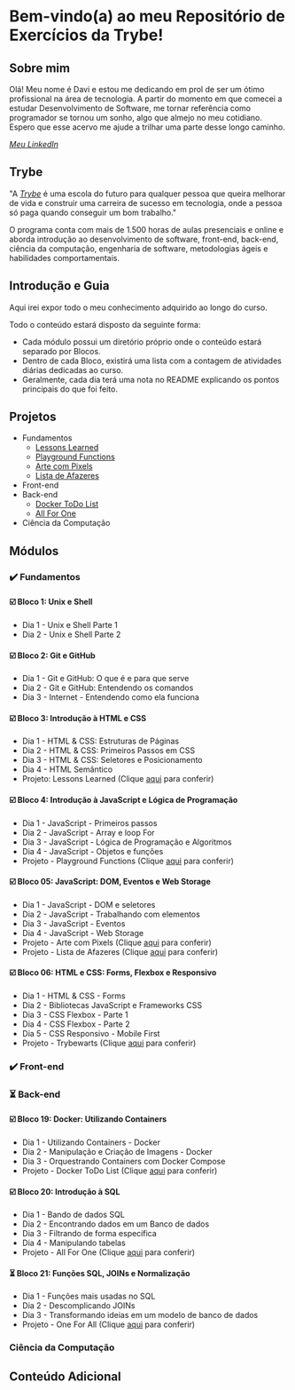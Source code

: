 # Bem-vindo(a) ao meu Repositório de Exercícios da Trybe!

## Sobre mim

Olá! Meu nome é Davi e estou me dedicando em prol de ser um ótimo profissional na área de tecnologia. A partir do momento em que comecei a estudar Desenvolvimento de Software,  me tornar referência como programador se tornou um sonho, algo que almejo no meu cotidiano. Espero que esse acervo me ajude a trilhar uma parte desse longo caminho.

_[Meu LinkedIn](https://www.linkedin.com/in/dvfreitas/)_

## Trybe

"A _[Trybe](https://www.betrybe.com)_ é uma escola do futuro para qualquer pessoa que queira melhorar de vida e construir uma carreira de sucesso em tecnologia, onde a pessoa só paga quando conseguir um bom trabalho."

O programa conta com mais de 1.500 horas de aulas presenciais e online e aborda introdução ao desenvolvimento de software, front-end, back-end, ciência da computação, engenharia de software, metodologias ágeis e habilidades comportamentais.

## Introdução e Guia

Aqui irei expor todo o meu conhecimento adquirido ao longo do curso.

Todo o conteúdo estará disposto da seguinte forma:
  * Cada módulo possui um diretório próprio onde o conteúdo estará separado por Blocos.
  * Dentro de cada Bloco, existirá uma lista com a contagem de atividades diárias dedicadas ao curso.
  * Geralmente, cada dia terá uma nota no README explicando os pontos principais do que foi feito.

## Projetos
  
  - Fundamentos
      - [Lessons Learned](https://github.com/davifreitas1/sd-017-project-lessons-learned)
      - [Playground Functions](https://github.com/davifreitas1/sd-17-playground-functions)
      - [Arte com Pixels](https://github.com/davifreitas1/sd-17-project-pixels-art)
      - [Lista de Afazeres](https://github.com/davifreitas1/sd-17-project-todo-list)
  - Front-end
  - Back-end
      - [Docker ToDo List](https://github.com/davifreitas1/sd-17-project-docker-todo-list)
      - [All For One](https://github.com/davifreitas1/sd-17-project-all-for-one)
  - Ciência da Computação

## Módulos

### ✔️ Fundamentos
  
  #### ☑️ Bloco 1: Unix e Shell
  * Dia 1 - Unix e Shell Parte 1
  * Dia 2 - Unix e Shell Parte 2
  
  #### ☑️ Bloco 2: Git e GitHub
  * Dia 1 - Git e GitHub: O que é e para que serve
  * Dia 2 - Git e GitHub: Entendendo os comandos
  * Dia 3 - Internet - Entendendo como ela funciona
  
  #### ☑️ Bloco 3: Introdução à HTML e CSS
  * Dia 1 - HTML & CSS: Estruturas de Páginas
  * Dia 2 - HTML & CSS: Primeiros Passos em CSS
  * Dia 3 - HTML & CSS: Seletores e Posicionamento
  * Dia 4 - HTML Semântico
  * Projeto: Lessons Learned (Clique [aqui](https://github.com/davifreitas1/sd-017-project-lessons-learned) para conferir)
  
  #### ☑️ Bloco 4: Introdução à JavaScript e Lógica de Programação
  * Dia 1 - JavaScript - Primeiros passos
  * Dia 2 - JavaScript - Array e loop For
  * Dia 3 - JavaScript - Lógica de Programação e Algoritmos
  * Dia 4 - JavaScript - Objetos e funções
  * Projeto - Playground Functions (Clique [aqui](https://github.com/davifreitas1/sd-17-playground-functions) para conferir)
  
  #### ☑️ Bloco 05: JavaScript: DOM, Eventos e Web Storage
  * Dia 1 - JavaScript - DOM e seletores
  * Dia 2 - JavaScript - Trabalhando com elementos
  * Dia 3 - JavaScript - Eventos
  * Dia 4 - JavaScript - Web Storage
  * Projeto - Arte com Pixels (Clique [aqui](https://github.com/davifreitas1/sd-17-project-pixels-art) para conferir)
  * Projeto - Lista de Afazeres (Clique [aqui](https://github.com/davifreitas1/sd-17-project-todo-list) para conferir)

  #### ☑️ Bloco 06: HTML e CSS: Forms, Flexbox e Responsivo
  * Dia 1 - HTML & CSS - Forms
  * Dia 2 - Bibliotecas JavaScript e Frameworks CSS
  * Dia 3 - CSS Flexbox - Parte 1
  * Dia 4 - CSS Flexbox - Parte 2
  * Dia 5 - CSS Responsivo - Mobile First
  * Projeto - Trybewarts (Clique [aqui]() para conferir)
  
### ✔️ Front-end

### :hourglass_flowing_sand: Back-end
  
  #### ☑️ Bloco 19: Docker: Utilizando Containers
  * Dia 1 - Utilizando Containers - Docker
  * Dia 2 - Manipulação e Criação de Imagens - Docker
  * Dia 3 - Orquestrando Containers com Docker Compose
  * Projeto - Docker ToDo List (Clique [aqui](https://github.com/davifreitas1/sd-17-project-docker-todo-list) para conferir)
  
  #### ☑️ Bloco 20: Introdução à SQL
  * Dia 1 - Bando de dados SQL
  * Dia 2 - Encontrando dados em um Banco de dados
  * Dia 3 - Filtrando de forma específica
  * Dia 4 - Manipulando tabelas
  * Projeto - All For One (Clique [aqui](https://github.com/davifreitas1/sd-17-project-all-for-one) para conferir)
  
  #### :hourglass_flowing_sand: Bloco 21: Funções SQL, JOINs e Normalização
  * Dia 1 - Funções mais usadas no SQL
  * Dia 2 - Descomplicando JOINs
  * Dia 3 - Transformando ideias em um modelo de banco de dados
  * Projeto - One For All (Clique [aqui]() para conferir)

### Ciência da Computação

## Conteúdo Adicional ##
